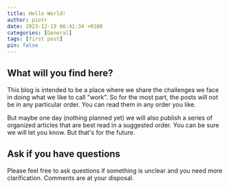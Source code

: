 ```yaml
---
title: Hello World!
author: piotr
date: 2023-12-19 06:41:34 +0100
categories: [General]
tags: [first post]
pin: false
---
```


## What will you find here?

This blog is intended to be a place where we share the challenges we face in doing what we like to call "work". So for the most part, the posts will not be in any particular order. You can read them in any order you like.

But maybe one day (nothing planned yet) we will also publish a series of organized articles that are best read in a suggested order. You can be sure we will let you know. But that's for the future.

## Ask if you have questions

Please feel free to ask questions if something is unclear and you need more clarification. Comments are at your disposal.
